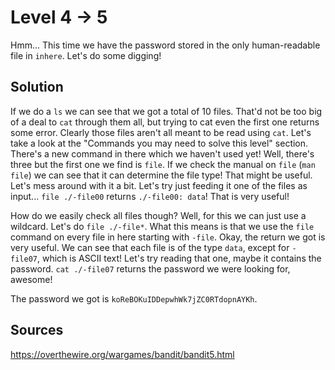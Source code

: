 # Level 4 → 5
Hmm... This time we have the password stored in the only human-readable file in `inhere`. Let's do some digging!

## Solution
If we do a `ls` we can see that we got a total of 10 files. That'd not be too big of a deal to `cat` through them all, but trying to cat even the first one returns some error. Clearly those files aren't all meant to be read using `cat`. Let's take a look at the "Commands you may need to solve this level" section. There's a new command in there which we haven't used yet! Well, there's three but the first one we find is `file`. If we check the manual on `file` (`man file`) we can see that it can determine the file type! That might be useful. Let's mess around with it a bit. Let's try just feeding it one of the files as input... `file ./-file00` returns `./-file00: data`! That is very useful!

How do we easily check all files though? Well, for this we can just use a wildcard. Let's do `file ./-file*`. What this means is that we use the `file` command on every file in here starting with `-file`. Okay, the return we got is very useful. We can see that each file is of the type `data`, except for `-file07`, which is ASCII text! Let's try reading that one, maybe it contains the password. `cat ./-file07` returns the password we were looking for, awesome!

The password we got is `koReBOKuIDDepwhWk7jZC0RTdopnAYKh`.

## Sources
https://overthewire.org/wargames/bandit/bandit5.html
